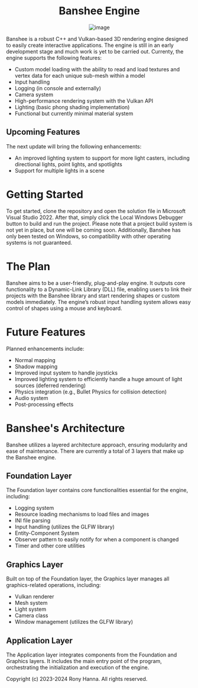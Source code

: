 <h1 align="center">Banshee Engine</h1>

<p align="center">
<img src="https://github.com/Rony-Hanna/banshee/assets/62596512/896ba616-c9d9-460e-b240-b05d47ba0984" alt="image">
</p>

Banshee is a robust C++ and Vulkan-based 3D rendering engine designed to easily create interactive applications. The engine is still in an early development stage and much work is yet to be carried out. Currenty, the engine supports the following features:

<ul>
<li> Custom model loading with the ability to read and load textures and vertex data for each unique sub-mesh within a model </li>
<li> Input handling </li>
<li> Logging (in console and externally) </li>
<li> Camera system </li>
<li> High-performance rendering system with the Vulkan API </li>
<li> Lighting (basic phong shading implementation) </li>
<li> Functional but currently minimal material system </li>
</ul>

<h2>Upcoming Features</h2>
The next update will bring the following enhancements:

<ul>
<li> An improved lighting system to support for more light casters, including directional lights, point lights, and spotlights </li>
<li> Support for multiple lights in a scene </li>
</ul>

<h1>Getting Started</h1>
To get started, clone the repository and open the solution file in Microsoft Visual Studio 2022. After that, simply click the Local Windows Debugger button to build and run the project. Please note that a project build system is not yet in place, but one will be coming soon. Additionally, Banshee has only been tested on Windows, so compatibility with other operating systems is not guaranteed.

<h1>The Plan</h1>
Banshee aims to be a user-friendly, plug-and-play engine. It outputs core functionality to a Dynamic-Link Library (DLL) file, enabling users to link their projects with the Banshee library and start rendering shapes or custom models immediately. The engine’s robust input handling system allows easy control of shapes using a mouse and keyboard.

<h1>Future Features</h1>
Planned enhancements include:
<ul>
<li> Normal mapping </li>
<li> Shadow mapping </li>
<li> Improved input system to handle joysticks </li>
<li> Improved lighting system to efficiently handle a huge amount of light sources (deferred rendering) </li>
<li> Physics integration (e.g., Bullet Physics for collision detection) </li>
<li> Audio system </li>
<li> Post-processing effects </li>
</ul>

<h1>Banshee's Architecture</h1>
Banshee utilizes a layered architecture approach, ensuring modularity and ease of maintenance. There are currently a total of 3 layers that make up the Banshee engine.

<h2>Foundation Layer</h2>
The Foundation layer contains core functionalities essential for the engine, including:

<ul>
<li> Logging system </li>
<li> Resource loading mechanisms to load files and images </li>
<li> INI file parsing </li>
<li> Input handling (utilizes the GLFW library) </li>
<li> Entity-Component System </li>
<li> Observer pattern to easily notify for when a component is changed </li>
<li> Timer and other core utilities </li>
</ul>

<h2>Graphics Layer</h2>
Built on top of the Foundation layer, the Graphics layer manages all graphics-related operations, including:

<ul>
<li> Vulkan renderer </li>
<li> Mesh system </li>
<li> Light system </li>
<li> Camera class </li>
<li> Window management (utilizes the GLFW library) </li>
</ul>

<h2>Application Layer</h2>
<p>The Application layer integrates components from the Foundation and Graphics layers. It includes the main entry point of the program, orchestrating the initialization and execution of the engine.</p>


<p>Copyright (c) 2023-2024 Rony Hanna. All rights reserved.</p>
